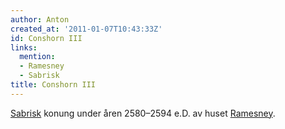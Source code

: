 ```yaml
---
author: Anton
created_at: '2011-01-07T10:43:33Z'
id: Conshorn III
links:
  mention:
  - Ramesney
  - Sabrisk
title: Conshorn III
---
```


[Sabrisk] konung under åren 2580–2594 e.D. av huset [Ramesney].

  [Sabrisk]: Sabrisk
  [Ramesney]: Ramesney
